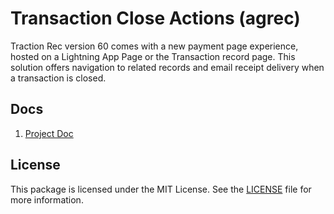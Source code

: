 # Transaction Close Actions (agrec)

Traction Rec version 60 comes with a new payment page experience, hosted on a Lightning App Page or the Transaction record page. This solution offers navigation to related records and email receipt delivery when a transaction is closed.

## Docs

1. [Project Doc](https://quip.com/u7DLAXeg70LY/Transaction-Close-Actions-agrec)

## License
This package is licensed under the MIT License. See the [LICENSE](LICENSE.md) file for more information.
